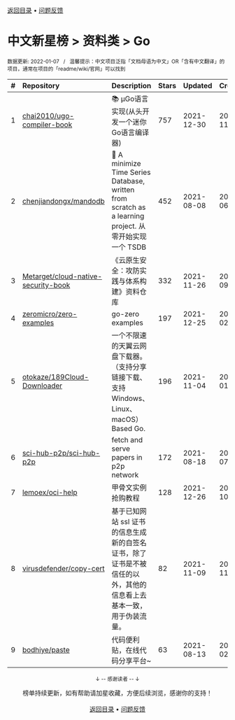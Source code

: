 <a href="https://gitee.com/GrowingGit/GitHub-Chinese-Top-Charts#github中文排行榜">返回目录</a> • <a href="/content/docs/feedback.md">问题反馈</a>

# 中文新星榜 > 资料类 > Go
<sub>数据更新: 2022-01-07&nbsp;&nbsp;&nbsp;/&nbsp;&nbsp;&nbsp;温馨提示：中文项目泛指「文档母语为中文」OR「含有中文翻译」的项目，通常在项目的「readme/wiki/官网」可以找到</sub>

|#|Repository|Description|Stars|Updated|Created|
|:-|:-|:-|:-|:-|:-|
|1|[chai2010/ugo-compiler-book](https://gitee.com/chai2010/ugo-compiler-book)|:books: µGo语言实现(从头开发一个迷你Go语言编译器)|757|2021-12-30|2021-11-03|
|2|[chenjiandongx/mandodb](https://gitee.com/chenjiandongx/mandodb)|🤔 A minimize Time Series Database, written from scratch as a learning project. 从零开始实现一个 TSDB|452|2021-08-08|2021-06-19|
|3|[Metarget/cloud-native-security-book](https://gitee.com/Metarget/cloud-native-security-book)|《云原生安全：攻防实践与体系构建》资料仓库|332|2021-11-26|2021-09-25|
|4|[zeromicro/zero-examples](https://gitee.com/zeromicro/zero-examples)|go-zero examples|197|2021-12-25|2021-02-08|
|5|[otokaze/189Cloud-Downloader](https://gitee.com/otokaze/189Cloud-Downloader)|一个不限速的天翼云网盘下载器。（支持分享链接下载、支持Windows、Linux、macOS）Based Go.|196|2021-11-04|2021-01-25|
|6|[sci-hub-p2p/sci-hub-p2p](https://gitee.com/sci-hub-p2p/sci-hub-p2p)|fetch and serve papers in p2p network|172|2021-08-18|2021-07-11|
|7|[lemoex/oci-help](https://gitee.com/lemoex/oci-help)|甲骨文实例抢购教程|128|2021-12-26|2021-10-18|
|8|[virusdefender/copy-cert](https://gitee.com/virusdefender/copy-cert)|基于已知网站 ssl 证书的信息生成新的自签名证书，除了证书是不被信任的以外，其他的信息看上去基本一致，用于伪装流量。|82|2021-11-09|2021-11-08|
|9|[bodhiye/paste](https://gitee.com/bodhiye/paste)|代码便利贴，在线代码分享平台~|63|2021-08-13|2021-02-25|

<div align="center">
    <p><sub>↓ -- 感谢读者 -- ↓</sub></p>
    榜单持续更新，如有帮助请加星收藏，方便后续浏览，感谢你的支持！
</div>

<br/>

<div align="center"><a href="https://gitee.com/GrowingGit/GitHub-Chinese-Top-Charts#github中文排行榜">返回目录</a> • <a href="/content/docs/feedback.md">问题反馈</a></div>
